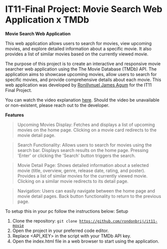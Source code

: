 # IT11-Final Project: Movie Search Web Application x TMDb

<strong>Movie Search Web Application</strong>

This web application allows users to search for movies, view upcoming movies, and explore detailed information about a specific movie. It also provides a list of similar movies based on the currently viewed movie.

The purpose of this project is to create an interactive and responsive movie searcher web application using the The Movie Database (TMDb) API. The application aims to showcase upcoming movies, allow users to search for specific movies, and provide comprehensive details about each movie. This web application was developed by [Ronillynuel James Agum](https://www.facebook.com/ronxxxron) for the IT11 Final Project.

You can watch the video explanation [here](https://drive.google.com/drive/folders/161r7m-EzRazKlGDKx-w8cPuAU24BYviD?usp=drive_link). Should the video be unavailable or non-existent, please reach out to the developer.

<strong>Features</strong>

>Upcoming Movies Display:
Fetches and displays a list of upcoming movies on the home page.
Clicking on a movie card redirects to the movie detail page.

>Search Functionality:
Allows users to search for movies using the search bar.
Displays search results on the home page.
Pressing 'Enter' or clicking the 'Search' button triggers the search.

>Movie Detail Page:
Shows detailed information about a selected movie (title, overview, genre, release date, rating, and poster).
Provides a list of similar movies for the currently viewed movie.
Clicking on a similar movie redirects to its detail page.

>Navigation:
Users can easily navigate between the home page and movie detail pages.
Back button functionality to return to the previous page.

To setup this in your pc follow the instructions below:
Setup
1. Clone the repository:
<code>git clone https://github.com/rondonbrij/it11-movie</code>
2. Open the project in your preferred code editor.
3. Replace <API_KEY> in the script with your TMDb API key.
4. Open the index.html file in a web browser to start using the application.



